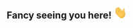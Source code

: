 ## Fancy seeing you here! <img src="https://raw.githubusercontent.com/HDVinnie/HDVinnie/master/wave.gif" width="30px">


